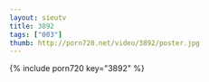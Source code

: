 ```yaml
--- 
layout: sieutv
title: 3892
tags: ["003"]
thumb: http://porn720.net/video/3892/poster.jpg
---
```

{% include porn720 key="3892" %} 
